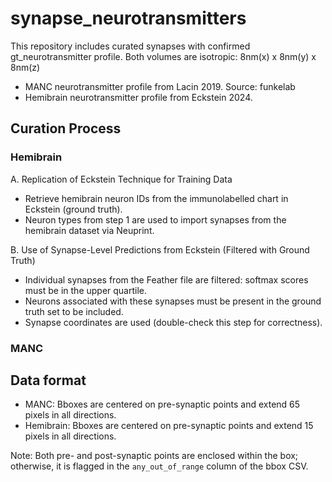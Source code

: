 # synapse_neurotransmitters

This repository includes curated synapses with confirmed gt_neurotransmitter profile. Both volumes are isotropic: 8nm(x) x 8nm(y) x 8nm(z) 

* MANC neurotransmitter profile from Lacin 2019. Source: funkelab
* Hemibrain neurotransmitter profile from Eckstein 2024.

## Curation Process 
### Hemibrain 

A. Replication of Eckstein Technique for Training Data
- Retrieve hemibrain neuron IDs from the immunolabelled chart in Eckstein (ground truth).
- Neuron types from step 1 are used to import synapses from the hemibrain dataset via Neuprint.

B. Use of Synapse-Level Predictions from Eckstein (Filtered with Ground Truth)
- Individual synapses from the Feather file are filtered: softmax scores must be in the upper quartile.
- Neurons associated with these synapses must be present in the ground truth set to be included.
- Synapse coordinates are used (double-check this step for correctness).

### MANC 

## Data format 

* MANC: Bboxes are centered on pre-synaptic points and extend 65 pixels in all directions. 
* Hemibrain: Bboxes are centered on pre-synaptic points and extend 15 pixels in all directions.

Note: Both pre- and post-synaptic points are enclosed within the box; otherwise, it is flagged in the `any_out_of_range` column of the bbox CSV.
